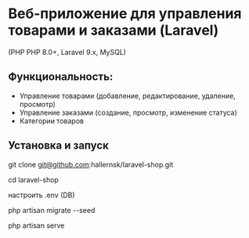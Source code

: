 # Веб-приложение для управления товарами и заказами (Laravel)

(PHP PHP 8.0+, Laravel 9.x, MySQL)

## Функциональность:

- Управление товарами (добавление, редактирование, удаление, просмотр)
- Управление заказами (создание, просмотр, изменение статуса)
- Категории товаров

## Установка и запуск

git clone git@github.com:hallernsk/laravel-shop.git

cd laravel-shop

настроить .env (DB)

php artisan migrate --seed

php artisan serve

